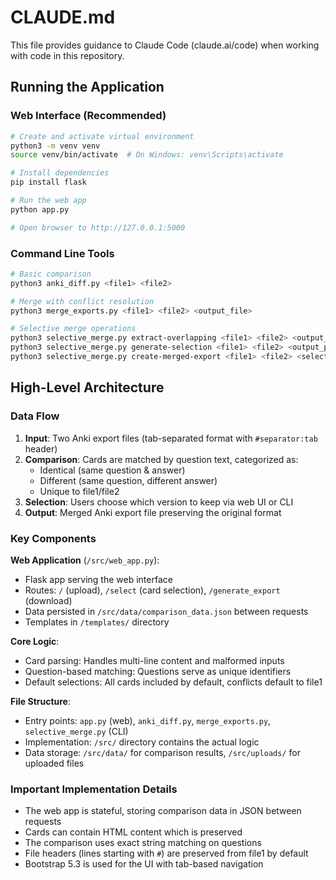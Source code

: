 # CLAUDE.md

This file provides guidance to Claude Code (claude.ai/code) when working with code in this repository.

## Running the Application

### Web Interface (Recommended)
```bash
# Create and activate virtual environment
python3 -m venv venv
source venv/bin/activate  # On Windows: venv\Scripts\activate

# Install dependencies
pip install flask

# Run the web app
python app.py

# Open browser to http://127.0.0.1:5000
```

### Command Line Tools
```bash
# Basic comparison
python3 anki_diff.py <file1> <file2>

# Merge with conflict resolution
python3 merge_exports.py <file1> <file2> <output_file>

# Selective merge operations
python3 selective_merge.py extract-overlapping <file1> <file2> <output_file>
python3 selective_merge.py generate-selection <file1> <file2> <output_prefix>
python3 selective_merge.py create-merged-export <file1> <file2> <selection_file> <output_file>
```

## High-Level Architecture

### Data Flow
1. **Input**: Two Anki export files (tab-separated format with `#separator:tab` header)
2. **Comparison**: Cards are matched by question text, categorized as:
   - Identical (same question & answer)
   - Different (same question, different answer)
   - Unique to file1/file2
3. **Selection**: Users choose which version to keep via web UI or CLI
4. **Output**: Merged Anki export file preserving the original format

### Key Components

**Web Application** (`/src/web_app.py`):
- Flask app serving the web interface
- Routes: `/` (upload), `/select` (card selection), `/generate_export` (download)
- Data persisted in `/src/data/comparison_data.json` between requests
- Templates in `/templates/` directory

**Core Logic**:
- Card parsing: Handles multi-line content and malformed inputs
- Question-based matching: Questions serve as unique identifiers
- Default selections: All cards included by default, conflicts default to file1

**File Structure**:
- Entry points: `app.py` (web), `anki_diff.py`, `merge_exports.py`, `selective_merge.py` (CLI)
- Implementation: `/src/` directory contains the actual logic
- Data storage: `/src/data/` for comparison results, `/src/uploads/` for uploaded files

### Important Implementation Details

- The web app is stateful, storing comparison data in JSON between requests
- Cards can contain HTML content which is preserved
- The comparison uses exact string matching on questions
- File headers (lines starting with `#`) are preserved from file1 by default
- Bootstrap 5.3 is used for the UI with tab-based navigation